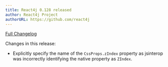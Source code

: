 ```yaml
---
title: React4j 0.128 released
author: React4j Project
authorURL: https://github.com/react4j
---
```


[Full Changelog](https://github.com/react4j/react4j/compare/v0.127...v0.128)

Changes in this release:

* Explicitly specify the name of the `CssProps.zIndex` property as jsinterop was incorrectly identifying the
  native property as `ZIndex`.
